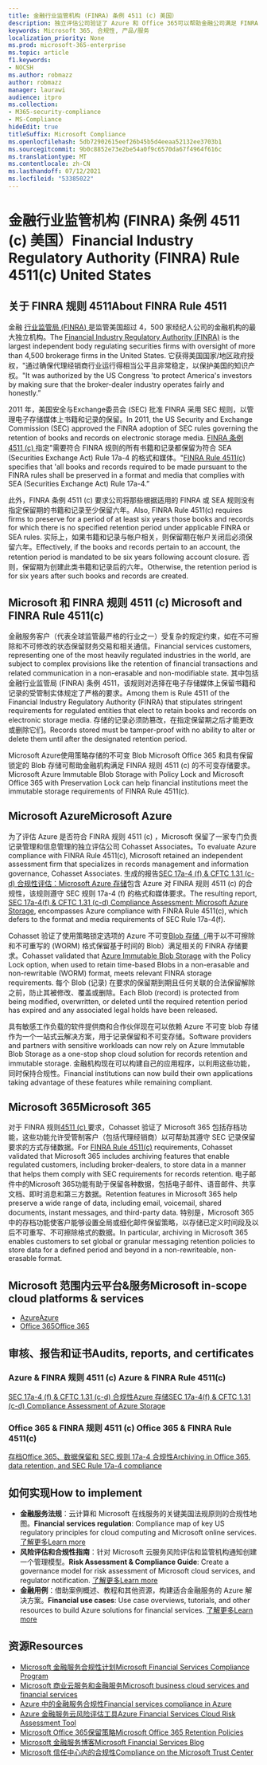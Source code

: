 ```yaml
---
title: 金融行业监管机构 (FINRA) 条例 4511 (c) 美国）
description: 独立评估公司验证了 Azure 和 Office 365可以帮助金融公司满足 FINRA 规则 4511 记录保留和不可变存储要求。
keywords: Microsoft 365, 合规性, 产品/服务
localization_priority: None
ms.prod: microsoft-365-enterprise
ms.topic: article
f1.keywords:
- NOCSH
ms.author: robmazz
author: robmazz
manager: laurawi
audience: itpro
ms.collection:
- M365-security-compliance
- MS-Compliance
hideEdit: true
titleSuffix: Microsoft Compliance
ms.openlocfilehash: 5db72902615eef26b45b5d4eeaa52132ee3703b1
ms.sourcegitcommit: 9b0c8852e73e2be54a0f9c6570da67f4964f616c
ms.translationtype: MT
ms.contentlocale: zh-CN
ms.lasthandoff: 07/12/2021
ms.locfileid: "53385022"
---
```

# <a name="financial-industry-regulatory-authority-finra-rule-4511c-united-states"></a><span data-ttu-id="47647-104">金融行业监管机构 (FINRA) 条例 4511 (c) 美国）</span><span class="sxs-lookup"><span data-stu-id="47647-104">Financial Industry Regulatory Authority (FINRA) Rule 4511(c) United States</span></span>

## <a name="about-finra-rule-4511"></a><span data-ttu-id="47647-105">关于 FINRA 规则 4511</span><span class="sxs-lookup"><span data-stu-id="47647-105">About FINRA Rule 4511</span></span>

<span data-ttu-id="47647-106">金融 [行业监管局 (FINRA) ](https://www.finra.org/#/) 是监管美国超过 4，500 家经纪人公司的金融机构的最大独立机构。</span><span class="sxs-lookup"><span data-stu-id="47647-106">The [Financial Industry Regulatory Authority (FINRA)](https://www.finra.org/#/) is the largest independent body regulating securities firms with oversight of more than 4,500 brokerage firms in the United States.</span></span> <span data-ttu-id="47647-107">它获得美国国家/地区政府授权，"通过确保代理经销商行业运行得相当公平且非常稳定，以保护美国的知识产权。"</span><span class="sxs-lookup"><span data-stu-id="47647-107">It was authorized by the US Congress 'to protect America's investors by making sure that the broker-dealer industry operates fairly and honestly.”</span></span>

<span data-ttu-id="47647-108">2011 年，美国安全与Exchange委员会 (SEC) 批准 FINRA 采用 SEC 规则，以管理电子存储媒体上书籍和记录的保留。</span><span class="sxs-lookup"><span data-stu-id="47647-108">In 2011, the US Security and Exchange Commission (SEC) approved the FINRA adoption of SEC rules governing the retention of books and records on electronic storage media.</span></span> <span data-ttu-id="47647-109">[FINRA 条例 4511 (c) ](https://www.finra.org/sites/default/files/NoticeDocument/p123548.pdf)指定"需要符合 FINRA 规则的所有书籍和记录都保留为符合 SEA (Securities Exchange Act) Rule 17a-4 的格式和媒体。"</span><span class="sxs-lookup"><span data-stu-id="47647-109">[FINRA Rule 4511(c)](https://www.finra.org/sites/default/files/NoticeDocument/p123548.pdf) specifies that 'all books and records required to be made pursuant to the FINRA rules shall be preserved in a format and media that complies with SEA (Securities Exchange Act) Rule 17a-4.”</span></span>

<span data-ttu-id="47647-110">此外，FINRA 条例 4511 (c) 要求公司将那些根据适用的 FINRA 或 SEA 规则没有指定保留期的书籍和记录至少保留六年。</span><span class="sxs-lookup"><span data-stu-id="47647-110">Also, FINRA Rule 4511(c) requires firms to preserve for a period of at least six years those books and records for which there is no specified retention period under applicable FINRA or SEA rules.</span></span> <span data-ttu-id="47647-111">实际上，如果书籍和记录与帐户相关，则保留期在帐户关闭后必须保留六年。</span><span class="sxs-lookup"><span data-stu-id="47647-111">Effectively, if the books and records pertain to an account, the retention period is mandated to be six years following account closure.</span></span> <span data-ttu-id="47647-112">否则，保留期为创建此类书籍和记录后的六年。</span><span class="sxs-lookup"><span data-stu-id="47647-112">Otherwise, the retention period is for six years after such books and records are created.</span></span>

## <a name="microsoft-and-finra-rule-4511c"></a><span data-ttu-id="47647-113">Microsoft 和 FINRA 规则 4511 (c) </span><span class="sxs-lookup"><span data-stu-id="47647-113">Microsoft and FINRA Rule 4511(c)</span></span>

<span data-ttu-id="47647-114">金融服务客户（代表全球监管最严格的行业之一）受复杂的规定约束，如在不可擦除和不可修改的状态保留财务交易和相关通信。</span><span class="sxs-lookup"><span data-stu-id="47647-114">Financial services customers, representing one of the most heavily regulated industries in the world, are subject to complex provisions like the retention of financial transactions and related communication in a non-erasable and non-modifiable state.</span></span> <span data-ttu-id="47647-115">其中包括金融行业监管局 (FINRA) 条例 4511，该规则对选择在电子存储媒体上保留书籍和记录的受管制实体规定了严格的要求。</span><span class="sxs-lookup"><span data-stu-id="47647-115">Among them is Rule 4511 of the Financial Industry Regulatory Authority (FINRA) that stipulates stringent requirements for regulated entities that elect to retain books and records on electronic storage media.</span></span> <span data-ttu-id="47647-116">存储的记录必须防篡改，在指定保留期之后才能更改或删除它们。</span><span class="sxs-lookup"><span data-stu-id="47647-116">Records stored must be tamper-proof with no ability to alter or delete them until after the designated retention period.</span></span>

<span data-ttu-id="47647-117">Microsoft Azure使用策略存储的不可变 Blob Microsoft Office 365 和具有保留锁定的 Blob 存储可帮助金融机构满足 FINRA 规则 4511 (c) 的不可变存储要求。</span><span class="sxs-lookup"><span data-stu-id="47647-117">Microsoft Azure Immutable Blob Storage with Policy Lock and Microsoft Office 365 with Preservation Lock can help financial institutions meet the immutable storage requirements of FINRA Rule 4511(c).</span></span>

## <a name="microsoft-azure"></a><span data-ttu-id="47647-118">Microsoft Azure</span><span class="sxs-lookup"><span data-stu-id="47647-118">Microsoft Azure</span></span>

<span data-ttu-id="47647-119">为了评估 Azure 是否符合 FINRA 规则 4511 (c) ，Microsoft 保留了一家专门负责记录管理和信息管理的独立评估公司 Cohasset Associates。</span><span class="sxs-lookup"><span data-stu-id="47647-119">To evaluate Azure compliance with FINRA Rule 4511(c), Microsoft retained an independent assessment firm that specializes in records management and information governance, Cohasset Associates.</span></span> <span data-ttu-id="47647-120">生成的报告[SEC 17a-4 (f) & CFTC 1.31 (c-d) 合规性评估：Microsoft Azure 存储](https://servicetrust.microsoft.com/ViewPage/MSComplianceGuide?command=Download&downloadType=Document&downloadId=19b08fd4-d276-43e8-9461-715981d0ea20&docTab=4ce99610-c9c0-11e7-8c2c-f908a777fa4d_GRC_Assessment_Reports)包含 Azure 对 FINRA 规则 4511 (c) 的合规性，该规则遵守 SEC 规则 17a-4 (f) 的格式和媒体要求。</span><span class="sxs-lookup"><span data-stu-id="47647-120">The resulting report, [SEC 17a-4(f) & CFTC 1.31 (c-d) Compliance Assessment: Microsoft Azure Storage](https://servicetrust.microsoft.com/ViewPage/MSComplianceGuide?command=Download&downloadType=Document&downloadId=19b08fd4-d276-43e8-9461-715981d0ea20&docTab=4ce99610-c9c0-11e7-8c2c-f908a777fa4d_GRC_Assessment_Reports), encompasses Azure compliance with FINRA Rule 4511(c), which defers to the format and media requirements of SEC Rule 17a-4(f).</span></span>

<span data-ttu-id="47647-121">Cohasset 验证了使用策略锁定选项的 Azure 不可变[Blob 存储（](/azure/storage/blobs/storage-blob-immutable-storage)用于以不可擦除和不可重写的 (WORM) 格式保留基于时间的 Blob）满足相关的 FINRA 存储要求。</span><span class="sxs-lookup"><span data-stu-id="47647-121">Cohasset validated that [Azure Immutable Blob Storage](/azure/storage/blobs/storage-blob-immutable-storage) with the Policy Lock option, when used to retain time-based Blobs in a non-erasable and non-rewritable (WORM) format, meets relevant FINRA storage requirements.</span></span> <span data-ttu-id="47647-122">每个 Blob (记录) 在要求的保留期到期且任何关联的合法保留解除之前，防止其被修改、覆盖或删除。</span><span class="sxs-lookup"><span data-stu-id="47647-122">Each Blob (record) is protected from being modified, overwritten, or deleted until the required retention period has expired and any associated legal holds have been released.</span></span>

<span data-ttu-id="47647-123">具有敏感工作负载的软件提供商和合作伙伴现在可以依赖 Azure 不可变 blob 存储作为一个一站式云解决方案，用于记录保留和不可变存储。</span><span class="sxs-lookup"><span data-stu-id="47647-123">Software providers and partners with sensitive workloads can now rely on Azure Immutable Blob Storage as a one-stop shop cloud solution for records retention and immutable storage.</span></span> <span data-ttu-id="47647-124">金融机构现在可以构建自己的应用程序，以利用这些功能，同时保持合规性。</span><span class="sxs-lookup"><span data-stu-id="47647-124">Financial institutions can now build their own applications taking advantage of these features while remaining compliant.</span></span>

## <a name="microsoft-365"></a><span data-ttu-id="47647-125">Microsoft 365</span><span class="sxs-lookup"><span data-stu-id="47647-125">Microsoft 365</span></span>

<span data-ttu-id="47647-126">对于 FINRA 规则[4511 (c) ](/microsoft-365/compliance/retention-regulatory-requirements#sec-17a-4f-finra-4511c-and-cftc-131c-d)要求，Cohasset 验证了 Microsoft 365 包括存档功能，这些功能允许受管制客户（包括代理经销商）以可帮助其遵守 SEC 记录保留要求的方式存储数据。</span><span class="sxs-lookup"><span data-stu-id="47647-126">For [FINRA Rule 4511(c)](/microsoft-365/compliance/retention-regulatory-requirements#sec-17a-4f-finra-4511c-and-cftc-131c-d) requirements, Cohasset validated that Microsoft 365 includes archiving features that enable regulated customers, including broker-dealers, to store data in a manner that helps them comply with SEC requirements for records retention.</span></span> <span data-ttu-id="47647-127">电子邮件中的Microsoft 365功能有助于保留各种数据，包括电子邮件、语音邮件、共享文档、即时消息和第三方数据。</span><span class="sxs-lookup"><span data-stu-id="47647-127">Retention features in Microsoft 365 help preserve a wide range of data, including email, voicemail, shared documents, instant messages, and third-party data.</span></span> <span data-ttu-id="47647-128">特别是，Microsoft 365中的存档功能使客户能够设置全局或细化邮件保留策略，以存储已定义时间段及以后不可重写、不可擦除格式的数据。</span><span class="sxs-lookup"><span data-stu-id="47647-128">In particular, archiving in Microsoft 365 enables customers to set global or granular messaging retention policies to store data for a defined period and beyond in a non-rewriteable, non-erasable format.</span></span>

## <a name="microsoft-in-scope-cloud-platforms--services"></a><span data-ttu-id="47647-129">Microsoft 范围内云平台&服务</span><span class="sxs-lookup"><span data-stu-id="47647-129">Microsoft in-scope cloud platforms & services</span></span>

- [<span data-ttu-id="47647-130">Azure</span><span class="sxs-lookup"><span data-stu-id="47647-130">Azure</span></span>](https://gallery.technet.microsoft.com/Overview-of-Azure-c1be3942)
- [<span data-ttu-id="47647-131">Office 365</span><span class="sxs-lookup"><span data-stu-id="47647-131">Office 365</span></span>](https://aka.ms/Office365ComplianceOfferings)

## <a name="audits-reports-and-certificates"></a><span data-ttu-id="47647-132">审核、报告和证书</span><span class="sxs-lookup"><span data-stu-id="47647-132">Audits, reports, and certificates</span></span>

### <a name="azure--finra-rule-4511c"></a><span data-ttu-id="47647-133">Azure & FINRA 规则 4511 (c) </span><span class="sxs-lookup"><span data-stu-id="47647-133">Azure & FINRA Rule 4511(c)</span></span>

[<span data-ttu-id="47647-134">SEC 17a-4 (f) & CFTC 1.31 (c-d) 合规性Azure 存储</span><span class="sxs-lookup"><span data-stu-id="47647-134">SEC 17a-4(f) & CFTC 1.31 (c-d) Compliance Assessment of Azure Storage</span></span>](https://servicetrust.microsoft.com/ViewPage/MSComplianceGuide?command=Download&downloadType=Document&downloadId=19b08fd4-d276-43e8-9461-715981d0ea20&docTab=4ce99610-c9c0-11e7-8c2c-f908a777fa4d_GRC_Assessment_Reports)

### <a name="office-365--finra-rule-4511c"></a><span data-ttu-id="47647-135">Office 365 & FINRA 规则 4511 (c) </span><span class="sxs-lookup"><span data-stu-id="47647-135">Office 365 & FINRA Rule 4511(c)</span></span>

[<span data-ttu-id="47647-136">存档Office 365、数据保留和 SEC 规则 17a-4 合规性</span><span class="sxs-lookup"><span data-stu-id="47647-136">Archiving in Office 365, data retention, and SEC Rule 17a-4 compliance</span></span>](https://www.microsoft.com/microsoft-365/blog/2015/11/10/office-365-exchange-online-archiving-now-meets-sec-rule-17a-4-requirements/)

## <a name="how-to-implement"></a><span data-ttu-id="47647-137">如何实现</span><span class="sxs-lookup"><span data-stu-id="47647-137">How to implement</span></span>

- <span data-ttu-id="47647-138">**金融服务法规**：云计算和 Microsoft 在线服务的关键美国法规原则的合规性地图。</span><span class="sxs-lookup"><span data-stu-id="47647-138">**Financial services regulation**: Compliance map of key US regulatory principles for cloud computing and Microsoft online services.</span></span> [<span data-ttu-id="47647-139">了解更多</span><span class="sxs-lookup"><span data-stu-id="47647-139">Learn more</span></span>](https://servicetrust.microsoft.com/ViewPage/TrustDocuments?command=Download&downloadType=Document&downloadId=5b483567-00b0-4d86-96ae-ee887dadb61c&docTab=6d000410-c9e9-11e7-9a91-892aae8839ad_Compliance_Guides)
- <span data-ttu-id="47647-140">**风险评估和合规性指南**：针对 Microsoft 云服务风险评估和监管机构通知创建一个管理模型。</span><span class="sxs-lookup"><span data-stu-id="47647-140">**Risk Assessment & Compliance Guide**: Create a governance model for risk assessment of Microsoft cloud services, and regulator notification.</span></span> [<span data-ttu-id="47647-141">了解更多</span><span class="sxs-lookup"><span data-stu-id="47647-141">Learn more</span></span>](https://servicetrust.microsoft.com/ViewPage/TrustDocuments?command=Download&downloadType=Document&downloadId=edee9b14-3661-4a16-ba83-c35caf672bd7&docTab=6d000410-c9e9-11e7-9a91-892aae8839ad_FAQ_and_White_Papers)
- <span data-ttu-id="47647-142">**金融用例**：借助案例概述、教程和其他资源，构建适合金融服务的 Azure 解决方案。</span><span class="sxs-lookup"><span data-stu-id="47647-142">**Financial use cases**: Use case overviews, tutorials, and other resources to build Azure solutions for financial services.</span></span> [<span data-ttu-id="47647-143">了解更多</span><span class="sxs-lookup"><span data-stu-id="47647-143">Learn more</span></span>](/azure/industry/financial/)

## <a name="resources"></a><span data-ttu-id="47647-144">资源</span><span class="sxs-lookup"><span data-stu-id="47647-144">Resources</span></span>

- <span data-ttu-id="47647-145">[Microsoft 金融服务合规性计划](https://download.microsoft.com/download/6/4/7/64707E3E-6D3E-45D0-8207-A0EA3201B4A6/Microsoft%20Cloud%20-%20Financial%20Services%20Compliance%20Program%20\(Print\).pdf)</span><span class="sxs-lookup"><span data-stu-id="47647-145">[Microsoft Financial Services Compliance Program](https://download.microsoft.com/download/6/4/7/64707E3E-6D3E-45D0-8207-A0EA3201B4A6/Microsoft%20Cloud%20-%20Financial%20Services%20Compliance%20Program%20\(Print\).pdf)</span></span>
- [<span data-ttu-id="47647-146">Microsoft 商业云服务和金融服务</span><span class="sxs-lookup"><span data-stu-id="47647-146">Microsoft business cloud services and financial services</span></span>](https://servicetrust.microsoft.com/viewpage/financialservicesoverview)
- [<span data-ttu-id="47647-147">Azure 中的金融服务合规性</span><span class="sxs-lookup"><span data-stu-id="47647-147">Financial services compliance in Azure</span></span>](https://azure.microsoft.com/resources/videos/azurecon-2015-financial-services-compliance-in-azure/)
- [<span data-ttu-id="47647-148">Azure 金融服务云风险评估工具</span><span class="sxs-lookup"><span data-stu-id="47647-148">Azure Financial Services Cloud Risk Assessment Tool</span></span>](https://servicetrust.microsoft.com/ViewPage/FFIECBlueprint?command=Download&downloadType=Document&downloadId=079a1973-711a-428f-9312-9ddd290cff7b&docTab=c726d5c0-2d1e-11e8-a485-57140ec19669_PaaS)
- [<span data-ttu-id="47647-149">Microsoft Office 365保留策略</span><span class="sxs-lookup"><span data-stu-id="47647-149">Microsoft Office 365 Retention Policies</span></span>](/office365/securitycompliance/retention-policies)
- [<span data-ttu-id="47647-150">Microsoft 金融服务博客</span><span class="sxs-lookup"><span data-stu-id="47647-150">Microsoft Financial Services Blog</span></span>](https://techcommunity.microsoft.com/t5/Financial-Services-Blog/bg-p/FinancialServicesBlog)
- [<span data-ttu-id="47647-151">Microsoft 信任中心内的合规性</span><span class="sxs-lookup"><span data-stu-id="47647-151">Compliance on the Microsoft Trust Center</span></span>](https://www.microsoft.com/trust-center/compliance/compliance-overview)
